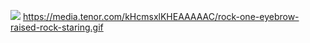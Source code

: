 ![](https://media.tenor.com/kHcmsxlKHEAAAAAC/rock-one-eyebrow-raised-rock-staring.gif)
https://media.tenor.com/kHcmsxlKHEAAAAAC/rock-one-eyebrow-raised-rock-staring.gif



